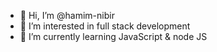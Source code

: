 - 👋 Hi, I’m @hamim-nibir
- 👀 I’m interested in full stack development
- 🌱 I’m currently learning JavaScript & node JS

<!---
hamim-nibir/hamim-nibir is a ✨ special ✨ repository because its `README.md` (this file) appears on your GitHub profile.
You can click the Preview link to take a look at your changes.
--->
